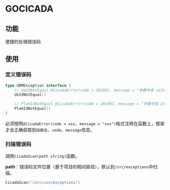 # GOCICADA
## 功能
便捷的处理错误码
## 使用
### 定义错误码
```go
type UDMException interface {
	// UeIdNotEqual @CicadaError(code = 201001, message = "参数中各 ueId 不相等")
	UeIdNotEqual()

	// PlamIdNotEqual @CicadaError(code = 201002, message = "参数中各 plmnId 不相等")
	PlamIdNotEqual()
}
```
必须按照`@CicadaError(code = xxx, message = "xxx")`格式注释在函数上，框架才会正确获取到`函数名`、`code`、`message`信息。
### 扫描错误码
调用`CicadaScan(path string)`函数。

**path**：错误码文件位置（基于项目的相对路径），默认到`/src/exceptions`中扫描。
```go
CicadaScan("/src/xxx/exceptions")
```